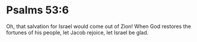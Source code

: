 # Psalms 53:6

Oh, that salvation for Israel would come out of Zion! When God restores the fortunes of his people, let Jacob rejoice, let Israel be glad.
